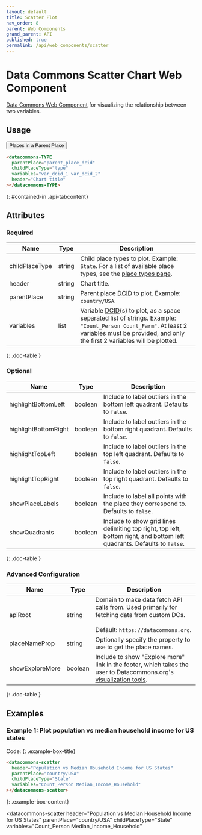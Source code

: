 ```yaml
---
layout: default
title: Scatter Plot
nav_order: 8
parent: Web Components
grand_parent: API
published: true
permalink: /api/web_components/scatter
---
```


# Data Commons Scatter Chart Web Component

[Data Commons Web Component](/api/web_components/) for visualizing the relationship
between two variables.

## Usage

<div class="api-tab">
  <button id="get-button" class="api-tablink" onclick="openTab(event, 'contained-in')">
    Places in a Parent Place
  </button>
</div>

```html
<datacommons-TYPE
  parentPlace="parent_place_dcid"
  childPlaceType="type"
  variables="var_dcid_1 var_dcid_2"
  header="Chart title"
></datacommons-TYPE>
```
{: #contained-in .api-tabcontent}

<script src="/assets/js/syntax_highlighting.js"></script>
<script src="/assets/js/api-doc-tabs.js"></script>

## Attributes

### Required

| Name           | Type   | Description                                                                                                                                                                                                         |
| -------------- | ------ | ------------------------------------------------------------------------------------------------------------------------------------------------------------------------------------------------------------------- |
| childPlaceType | string | Child place types to plot. Example: `State`. For a list of available place types, see the [place types page](/place_types.html).                                                                                                                                                                        |
| header         | string | Chart title.                                                                                                                                                                                                        |
| parentPlace    | string | Parent place [DCID](/glossary.html#dcid) to plot. Example: `country/USA`.                                                                                                                                           |
| variables      | list   | Variable [DCID](/glossary.html#dcid)(s) to plot, as a space separated list of strings. Example: `"Count_Person Count_Farm"`. At least 2 variables must be provided, and only the first 2 variables will be plotted. |
{: .doc-table }

### Optional

| Name                 | Type    | Description                                                                                                              |
| -------------------- | ------- | ------------------------------------------------------------------------------------------------------------------------ |
| highlightBottomLeft  | boolean | Include to label outliers in the bottom left quadrant. Defaults to `false`.                                              |
| highlightBottomRight | boolean | Include to label outliers in the bottom right quadrant. Defaults to `false`.                                             |
| highlightTopLeft     | boolean | Include to label outliers in the top left quadrant. Defaults to `false`.                                                 |
| highlightTopRight    | boolean | Include to label outliers in the top right quadrant. Defaults to `false`.                                                |
| showPlaceLabels      | boolean | Include to label all points with the place they correspond to.  Defaults to `false`.                                     |
| showQuadrants        | boolean | Include to show grid lines delimiting top right, top left, bottom right, and bottom left quadrants. Defaults to `false`. |
{: .doc-table }

### Advanced Configuration

| Name            | Type    | Description                                                                                                                                                      |
| --------------- | ------- | ---------------------------------------------------------------------------------------------------------------------------------------------------------------- |
| apiRoot         | string  | Domain to make data fetch API calls from. Used primarily for fetching data from custom DCs.<br /><br />Default: `https://datacommons.org`.                       |
| placeNameProp   | string  | Optionally specify the property to use to get the place names.                                                                                                   |
| showExploreMore | boolean | Include to show "Explore more" link in the footer, which takes the user to Datacommons.org's [visualization tools](https://datacommons.org/tools/visualization). |
{: .doc-table }

## Examples

### Example 1: Plot population vs median household income for US states

Code:
{: .example-box-title}
```html
<datacommons-scatter
  header="Population vs Median Household Income for US States"
  parentPlace="country/USA"
  childPlaceType="State"
  variables="Count_Person Median_Income_Household"
></datacommons-scatter>
```
{: .example-box-content}

<datacommons-scatter
  header="Population vs Median Household Income for US States"
  parentPlace="country/USA"
  childPlaceType="State"
  variables="Count_Person Median_Income_Household"
></datacommons-scatter>
